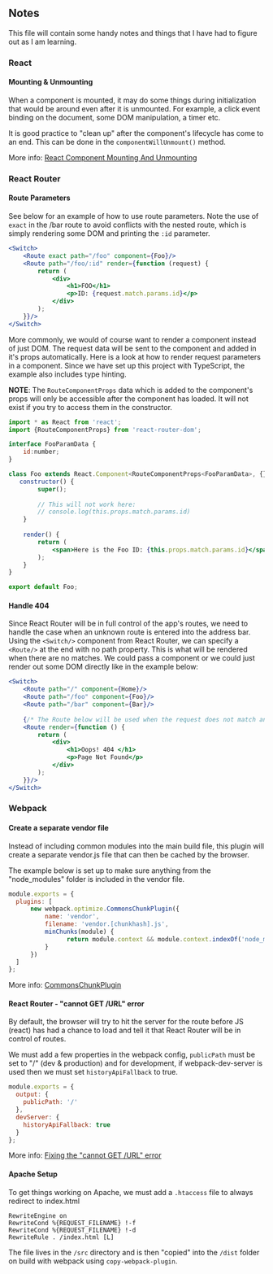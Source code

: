 ## Notes

This file will contain some handy notes and things that I have had to figure out as I am learning. 

### React

#### Mounting & Unmounting

When a component is mounted, it may do some things during initialization that would be around even after it is unmounted. For example, a click event binding on the document, some DOM manipulation, a timer etc.

It is good practice to "clean up" after the component's lifecycle has come to an end. This can be done in the  ``componentWillUnmount()`` method.

More info: [React Component Mounting And Unmounting](https://learn.co/lessons/react-component-mounting-and-unmounting#unmounting)

### React Router

#### Route Parameters
See below for an example of how to use route parameters. Note the use of ``exact`` in the /bar route to avoid conflicts with the nested route, which is simply rendering some DOM and printing the ``:id`` parameter. 

```jsx
<Switch>   
    <Route exact path="/foo" component={Foo}/>
    <Route path="/foo/:id" render={function (request) {
        return (
            <div>
                <h1>FOO</h1>
                <p>ID: {request.match.params.id}</p>
            </div>
        );
    }}/>
</Switch>
``` 
More commonly, we would of course want to render a component instead of just DOM. The request data will be sent to the component and added in it's props automatically.
Here is a look at how to render request parameters in a component. Since we have set up this project with TypeScript, the example also includes type hinting.

**NOTE**: The ``RouteComponentProps`` data which is added to the component's props will only be accessible after the component has loaded. It will not exist if you try to access them in the constructor.  
```jsx
import * as React from 'react';
import {RouteComponentProps} from 'react-router-dom';

interface FooParamData {
    id:number;
}

class Foo extends React.Component<RouteComponentProps<FooParamData>, {}> {
   constructor() {
        super();
        
        // This will not work here:
        // console.log(this.props.match.params.id)
    }
    
    render() {
        return (
            <span>Here is the Foo ID: {this.props.match.params.id}</span>
        );
    }
}

export default Foo;

``` 



#### Handle 404
Since React Router will be in full control of the app's routes, we need to handle the case when an unknown route is entered into the address bar. Using the ``<Switch/>`` component from React Router, we can specify a ``<Route/>`` at the end with no path property. This is what will be rendered when there are no matches. We could pass a component or we could just render out some DOM directly like in the example below:

```jsx
<Switch>
    <Route path="/" component={Home}/>
    <Route path="/foo" component={Foo}/>
    <Route path="/bar" component={Bar}/>
    
    {/* The Route below will be used when the request does not match any route above */}
    <Route render={function () {
        return (
            <div>
                <h1>Oops! 404 </h1>
                <p>Page Not Found</p>
            </div>
        );
    }}/>
</Switch>
```  

### Webpack

#### Create a separate vendor file
Instead of including common modules into the main build file, this plugin will create a separate vendor.js file that can then be cached by the browser.

The example below is set up to make sure anything from the "node_modules" folder is included in the vendor file.
```javascript
module.exports = {
  plugins: [
      new webpack.optimize.CommonsChunkPlugin({
          name: 'vendor',
          filename: 'vendor.[chunkhash].js',
          minChunks(module) {
                return module.context && module.context.indexOf('node_modules') >= 0;
          }
      })
  ]
};
```  

More info: [CommonsChunkPlugin](https://webpack.js.org/plugins/commons-chunk-plugin)

#### React Router - "cannot GET /URL" error

By default, the browser will try to hit the server for the route before JS (react) has had a chance to load and tell it that React Router will be in control of routes.

We must add a few properties in the webpack config, ``publicPath`` must be set to "/" (dev & production) and for development, if webpack-dev-server is used then we must set ``historyApiFallback`` to true.

```javascript
module.exports = {
  output: {
    publicPath: '/'
  },
  devServer: {
    historyApiFallback: true
  }
};
```

More info: [Fixing the "cannot GET /URL" error](https://tylermcginnis.com/react-router-cannot-get-url-refresh)

#### Apache Setup

To get things working on Apache, we must add a ``.htaccess`` file to always redirect to index.html
```
RewriteEngine on
RewriteCond %{REQUEST_FILENAME} !-f
RewriteCond %{REQUEST_FILENAME} !-d
RewriteRule . /index.html [L]
```
The file lives in the ``/src`` directory and is then "copied" into the ``/dist`` folder on build with webpack using ``copy-webpack-plugin``.
